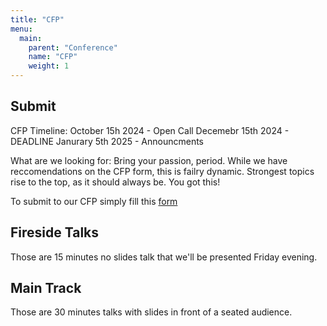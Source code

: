 ```yaml
---
title: "CFP"
menu: 
  main:
    parent: "Conference"
    name: "CFP"
    weight: 1
---
```


## Submit

CFP Timeline:
October 15h 2024 - Open Call
Decemebr 15th 2024 - DEADLINE
Janurary 5th 2025 - Announcments

What are we looking for:
Bring your passion, period. While we have reccomendations on the CFP form, this is failry dynamic. 
Strongest topics rise to the top, as it should always be. You got this!

To submit to our CFP simply fill this [form](https://forms.gle/YGGgjsHdv3KSGQ8K6)

## Fireside Talks

Those are 15 minutes no slides talk that we'll be presented Friday evening. 

## Main Track

Those are 30 minutes talks with slides in front of a seated audience. 
